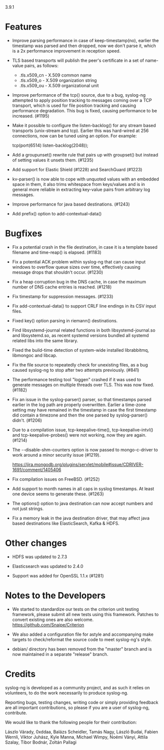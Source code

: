 3.9.1

<!-- Tue, 20 Dec 2016 11:59:09 +0100 -->

# Features
 * Improve parsing performance in case of keep-timestamp(no), earlier the
   timestamp was parsed and then dropped, now we don't parse it, which is a
   2x performance improvement in reception speed.

 * TLS based transports will publish the peer's certificate in a set of
   name-value pairs, as follows:

    * .tls.x509_cn - X.509 common name
    * .tls.x509_o  - X.509 organization string
    * .tls.x509_ou - X.509 organizational unit

 * Improve performance of the tcp() source, due to a bug, syslog-ng
   attempted to apply position tracking to messages coming over a TCP
   transport, which is used for file position tracking and causing
   performance degradation. This bug is fixed, causing performance to be
   increased. (#1195)

 * Make it possible to configure the listen-backlog() for any stream based
   transports (unix-stream and tcp).  Earlier this was hard-wired at 256
   connections, now can be tuned using an option. For example:

     tcp(port(6514) listen-backlog(2048));

 * Add a groupunset() rewrite rule that pairs up with groupset() but instead
   of setting values it unsets them. (#1235)

 * Add support for Elastic Shield (#1228) and SearchGuard (#1223)

 * kv-parser() is now able to cope with unquoted values with an embedded
   space in them, it also trims whitespace from keys/values and is in
   general more reliable in extracting key-value pairs from arbitrary log
   messages.

 * Improve performance for java based destinations. (#1243)

 * Add prefix() option to add-contextual-data()


# Bugfixes
 * Fix a potential crash in the file destination, in case it is a template
   based filename and time-reap() is elapsed. (#1183)

 * Fix a potential ACK problem within syslog-ng that can cause input windows
   to overflow queue sizes over time, effectively causing message drops that
   shouldn't occur. (#1230)

 * Fix a heap corruption bug in the DNS cache, in case the maximum number of
   DNS cache entries is reached. (#1218)

 * Fix timestamp for suppression messages. (#1233)

 * Fix add-contextual-data() to support CRLF line endings in its CSV input
   files.

 * Fixed key() option parsing in riemann() destinations.

 * Find libsystemd-journal related functions in both libsystemd-journal.so
   and libsystemd.so, as recent systemd versions bundled all systemd
   related libs into the same library.

 * Fixed the build-time detection of system-wide installed librabbitmq,
   libmongoc and libcap.

 * Fix the file source to repeatedly check for unexisting files, as a bug
   caused syslog-ng to stop after two attempts previously. (#841)

 * The performance testing tool "loggen" crashed if it was used to generate
   messages on multiple threads over TLS. This was now fixed. (#1182)

 * Fix an issue in the syslog-parser() parser, so that timestamps parsed
   earlier in the log path are properly overwritten.  Earlier a time-zone
   setting may have remained in the timestamp in case the first timestamp
   did contain a timezone and then the one parsed by syslog-parser() didn't.
   (#1206)

 * Due to a compilation issue, tcp-keepalive-time(), tcp-keepalive-intvl() and
   tcp-keepalive-probes() were not working, now they are again. (#1214)

 * The --disable-shm-counters option is now passed to mongo-c-driver to work
   around a minor security issue (#1219).

     https://jira.mongodb.org/plugins/servlet/mobile#issue/CDRIVER-1691/comment/1405406

 * Fix compilation issues on FreeBSD. (#1252)

 * Add support to month names in all caps in syslog timestamps. At least one
   device seems to generate these. (#1263)

 * The options() option to java destination can now accept numbers and not
   just strings.

 * Fix a memory leak in the java destination driver, that may affect java
   based destinations like ElasticSearch, Kafka & HDFS.

# Other changes

 * HDFS was updated to 2.7.3

 * Elasticsearch was updated to 2.4.0

 * Support was added for OpenSSL 1.1.x (#1281)

# Notes to the Developers

 * We started to standardize our tests on the criterion unit testing
   framework, please submit all new tests using this framework. Patches to
   convert existing ones are also welcome.
   https://github.com/Snaipe/Criterion

 * We also added a configuration file for astyle and accompanying make
   targets to check/reformat the source code to meet syslog-ng's style.

 * debian/ directory has been removed from the "master" branch and is now
   maintained in a separate "release" branch.

# Credits

syslog-ng is developed as a community project, and as such it relies
on volunteers, to do the work necessarily to produce syslog-ng.

Reporting bugs, testing changes, writing code or simply providing
feedback are all important contributions, so please if you are a user
of syslog-ng, contribute.

We would like to thank the following people for their contribution:

Lászlo Várady, 0xddaa, Balázs Scheidler, Tamás Nagy, László Budai,
Fabien Wernli, Viktor Juhász, Kyle Manna, Michael Wimpy, Noémi Ványi,
Attila Szalay, Tibor Bodnár, Zoltán Pallagi
